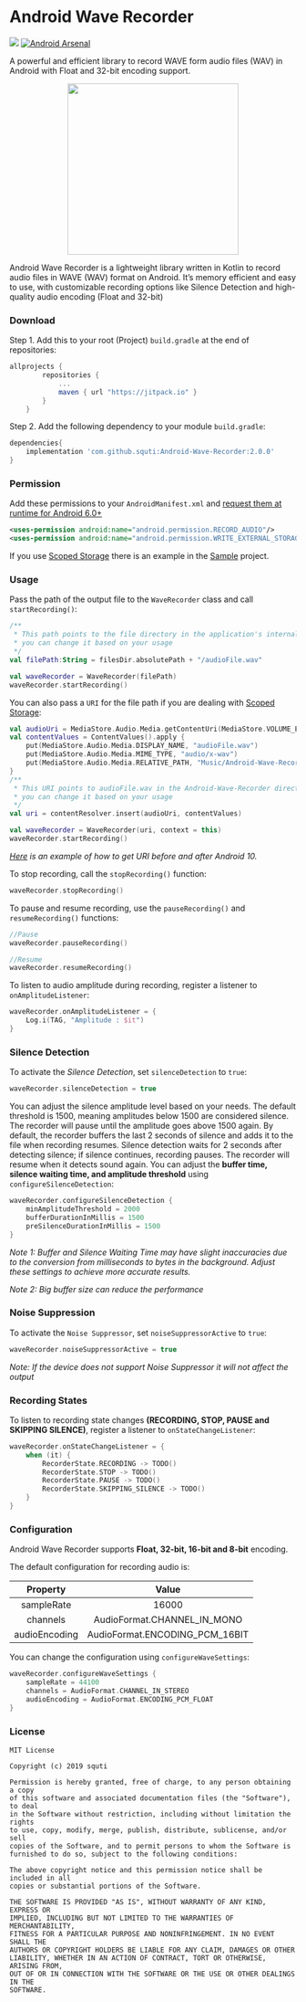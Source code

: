 # Android Wave Recorder
[![](https://jitpack.io/v/squti/Android-Wave-Recorder.svg)](https://jitpack.io/#squti/Android-Wave-Recorder)
[![Android Arsenal](https://img.shields.io/badge/Android%20Arsenal-Android%20Wave%20Recorder-brightgreen.svg?style=flat)](https://android-arsenal.com/details/1/7939)

A powerful and efficient library to record WAVE form audio files (WAV) in Android with Float and 32-bit encoding support.
<p align="center">
  <img width="300" height="300" src="https://raw.githubusercontent.com/squti/Android-Wave-Recorder/master/static/android-wave-recorder-logo.png">
</p>

Android Wave Recorder is a lightweight library written in Kotlin to record audio files in WAVE (WAV) format on Android. It’s memory efficient and easy to use, with customizable recording options like Silence Detection and high-quality audio encoding (Float and 32-bit)

### Download
Step 1. Add this to your root (Project) `build.gradle` at the end of repositories:
```gradle
allprojects {
        repositories {
            ...
            maven { url "https://jitpack.io" }
        }
    }
```
Step 2. Add the following dependency to your module `build.gradle`:
```gradle
dependencies{
    implementation 'com.github.squti:Android-Wave-Recorder:2.0.0'
}
```
### Permission
Add these permissions to your `AndroidManifest.xml` and [request them at runtime for Android 6.0+](https://developer.android.com/training/permissions/requesting.html)
```xml
<uses-permission android:name="android.permission.RECORD_AUDIO"/>
<uses-permission android:name="android.permission.WRITE_EXTERNAL_STORAGE"/>
```
If you use [Scoped Storage](https://source.android.com/docs/core/storage/scoped) there is an example in the [Sample](https://github.com/squti/Android-Wave-Recorder/tree/master/sample) project.
### Usage
Pass the path of the output file to the `WaveRecorder` class and call `startRecording()`:
```kotlin
/**
 * This path points to the file directory in the application's internal storage.
 * you can change it based on your usage
 */
val filePath:String = filesDir.absolutePath + "/audioFile.wav"

val waveRecorder = WaveRecorder(filePath)
waveRecorder.startRecording()

```
You can also pass a `URI` for the file path if you are dealing with [Scoped Storage](https://source.android.com/docs/core/storage/scoped):
```kotlin
val audioUri = MediaStore.Audio.Media.getContentUri(MediaStore.VOLUME_EXTERNAL_PRIMARY)
val contentValues = ContentValues().apply {
    put(MediaStore.Audio.Media.DISPLAY_NAME, "audioFile.wav")
    put(MediaStore.Audio.Media.MIME_TYPE, "audio/x-wav")
    put(MediaStore.Audio.Media.RELATIVE_PATH, "Music/Android-Wave-Recorder")
}
/**
 * This URI points to audioFile.wav in the Android-Wave-Recorder directory in Android's default Music folder.
 * you can change it based on your usage
 */
val uri = contentResolver.insert(audioUri, contentValues)

val waveRecorder = WaveRecorder(uri, context = this)
waveRecorder.startRecording()

```
_[Here](https://github.com/squti/Android-Wave-Recorder/blob/master/sample/src/main/java/com/github/squti/androidwaverecordersample/MainActivity.kt) is an example of how to get URI before and after Android 10._

To stop recording, call the `stopRecording()` function:
```kotlin
waveRecorder.stopRecording()

```

To pause and resume recording, use the `pauseRecording()` and `resumeRecording()` functions:
```kotlin
//Pause
waveRecorder.pauseRecording()

//Resume
waveRecorder.resumeRecording()

```

To listen to audio amplitude during recording, register a listener to `onAmplitudeListener`:
```kotlin
waveRecorder.onAmplitudeListener = {
    Log.i(TAG, "Amplitude : $it")
}
```
### Silence Detection
To activate the *Silence Detection*, set `silenceDetection` to `true`:
```kotlin
waveRecorder.silenceDetection = true

```
You can adjust the silence amplitude level based on your needs. The default threshold is 1500, meaning amplitudes below 1500 are considered silence. The recorder will pause until the amplitude goes above 1500 again. By default, the recorder buffers the last 2 seconds of silence and adds it to the file when recording resumes. Silence detection waits for 2 seconds after detecting silence; if silence continues, recording pauses. The recorder will resume when it detects sound again. You can adjust the **buffer time, silence waiting time, and amplitude threshold** using `configureSilenceDetection`:
```kotlin
waveRecorder.configureSilenceDetection {
    minAmplitudeThreshold = 2000
    bufferDurationInMillis = 1500
    preSilenceDurationInMillis = 1500
}

```
_Note 1: Buffer and Silence Waiting Time may have slight inaccuracies due to the conversion from milliseconds to bytes in the background. Adjust these settings to achieve more accurate results._

_Note 2: Big buffer size can reduce the performance_

### Noise Suppression
To activate the `Noise Suppressor`, set `noiseSuppressorActive` to `true`:
```kotlin
waveRecorder.noiseSuppressorActive = true

```
_Note: If the device does not support Noise Suppressor it will not affect the output_

### Recording States
To listen to recording state changes **(RECORDING, STOP, PAUSE and SKIPPING SILENCE)**, register a listener to `onStateChangeListener`:
```kotlin
waveRecorder.onStateChangeListener = {
    when (it) {
        RecorderState.RECORDING -> TODO()
        RecorderState.STOP -> TODO()
        RecorderState.PAUSE -> TODO()
        RecorderState.SKIPPING_SILENCE -> TODO()
    }
}
```
### Configuration
Android Wave Recorder supports **Float, 32-bit, 16-bit and 8-bit** encoding.

The default configuration for recording audio is:

| Property | Value |
| :---: | :---: |
| sampleRate | 16000 |
| channels | AudioFormat.CHANNEL_IN_MONO |
| audioEncoding | AudioFormat.ENCODING_PCM_16BIT |

You can change the configuration using `configureWaveSettings`:
```kotlin
waveRecorder.configureWaveSettings {
    sampleRate = 44100
    channels = AudioFormat.CHANNEL_IN_STEREO
    audioEncoding = AudioFormat.ENCODING_PCM_FLOAT
}
```

### License
```
MIT License

Copyright (c) 2019 squti

Permission is hereby granted, free of charge, to any person obtaining a copy
of this software and associated documentation files (the "Software"), to deal
in the Software without restriction, including without limitation the rights
to use, copy, modify, merge, publish, distribute, sublicense, and/or sell
copies of the Software, and to permit persons to whom the Software is
furnished to do so, subject to the following conditions:

The above copyright notice and this permission notice shall be included in all
copies or substantial portions of the Software.

THE SOFTWARE IS PROVIDED "AS IS", WITHOUT WARRANTY OF ANY KIND, EXPRESS OR
IMPLIED, INCLUDING BUT NOT LIMITED TO THE WARRANTIES OF MERCHANTABILITY,
FITNESS FOR A PARTICULAR PURPOSE AND NONINFRINGEMENT. IN NO EVENT SHALL THE
AUTHORS OR COPYRIGHT HOLDERS BE LIABLE FOR ANY CLAIM, DAMAGES OR OTHER
LIABILITY, WHETHER IN AN ACTION OF CONTRACT, TORT OR OTHERWISE, ARISING FROM,
OUT OF OR IN CONNECTION WITH THE SOFTWARE OR THE USE OR OTHER DEALINGS IN THE
SOFTWARE.
```


